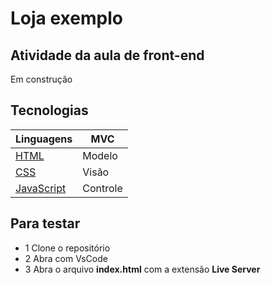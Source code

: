 # Loja exemplo 
## Atividade da aula de front-end
Em construção

## Tecnologias 
|Linguagens|MVC|
|-|-|
|[HTML](https://dev.w3.org/html5/spec-LC/)|Modelo|
|[CSS](https://www.w3.org/Style/CSS/Overview.en.html)|Visão|
|[JavaScript](https://vanilla.js.org/)|Controle|

## Para testar
- 1 Clone o repositório
- 2 Abra com VsCode
- 3 Abra o arquivo **index.html** com a extensão
**Live Server**